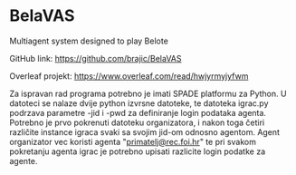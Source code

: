# BelaVAS
Multiagent system designed to play Belote

GitHub link: https://github.com/brajic/BelaVAS

Overleaf projekt: https://www.overleaf.com/read/hwjyrmyjyfwm

Za ispravan rad programa potrebno je imati SPADE platformu za Python.
U datoteci se nalaze dvije python izvrsne datoteke, te datoteka igrac.py podrzava parametre -jid i -pwd za definiranje login podataka agenta.
Potrebno je prvo pokrenuti datoteku organizatora, i nakon toga četiri različite instance igraca svaki sa svojim jid-om odnosno agentom.
Agent organizator vec koristi agenta "primatelj@rec.foi.hr" te pri svakom pokretanju agenta igrac je potrebno upisati razlicite login podatke za agente.
